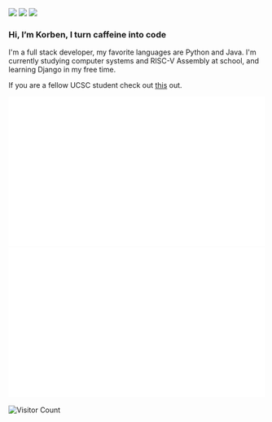 [![](https://img.shields.io/badge/GitHub-Korbexmachina-red)](https://github.com/Korbexmachina)
[![](https://img.shields.io/mastodon/follow/109372633684097444?domain=https%3A%2F%2Funiverseodon.com&style=social)](https://universeodon.com/@korbexmachina)
[![](https://img.shields.io/website?down_color=red&down_message=offline&label=SlugBites&up_message=online&url=https%3A%2F%2Fslugbites.azurewebsites.net%2Fhome%2F)](https://slugbites.azurewebsites.net/home/)

### Hi, I’m Korben, I turn caffeine into code
I'm a full stack developer, my favorite languages are Python and Java.
I'm currently studying computer systems and RISC-V Assembly at school, and learning Django in my free time.

If you are a fellow UCSC student check out [this](https://slugbites.azurewebsites.net/home/) out.

![](https://raw.githubusercontent.com/korbexmachina/github-stats/master/generated/overview.svg#gh-dark-mode-only)
![](https://raw.githubusercontent.com/korbexmachina/github-stats/master/generated/languages.svg#gh-dark-mode-only)

![Visitor Count](https://profile-counter.glitch.me/korbexmachina/count.svg)
